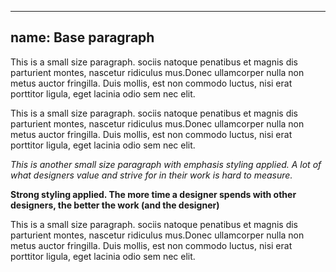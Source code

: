 
---
name: Base paragraph
---
<p>This is a small size paragraph. sociis natoque penatibus et magnis dis parturient montes, nascetur ridiculus mus.Donec ullamcorper nulla non metus auctor fringilla. Duis mollis, est non commodo luctus, nisi erat porttitor ligula, eget lacinia odio sem nec elit.</p>
<p>This is a small size paragraph. sociis natoque penatibus et magnis dis parturient montes, nascetur ridiculus mus.Donec ullamcorper nulla non metus auctor fringilla. Duis mollis, est non commodo luctus, nisi erat porttitor ligula, eget lacinia odio sem nec elit.</p>
<p><em>This is another small size paragraph with emphasis styling applied. A lot of what designers value and strive for in their work is hard to measure.</em></p>
<p><strong>Strong styling applied. The more time a designer spends with other designers, the better the work (and the designer)</strong></p>
<p>This is a small size paragraph. sociis natoque penatibus et magnis dis parturient montes, nascetur ridiculus mus.Donec ullamcorper nulla non metus auctor fringilla. Duis mollis, est non commodo luctus, nisi erat porttitor ligula, eget lacinia odio sem nec elit.</p>